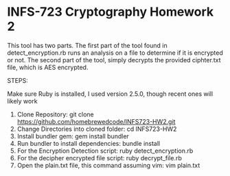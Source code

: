 # INFS-723 Cryptography Homework 2
This tool has two parts.  The first part of the tool found in detect_encryption.rb runs
an analysis on a file to determine if it is encrypted or not.  The second part of the tool, 
simply decrypts the provided ciphter.txt file, which is AES encrypted. 

STEPS:

Make sure Ruby is installed, I used version 2.5.0, though recent ones will likely work

1.  Clone Repository: git clone https://github.com/homebrewedcode/INFS723-HW2.git
2.  Change Directories into cloned folder: cd INFS723-HW2
3.  Install bundler gem: gem install bundler
4.  Run bundler to install dependencies: bundle install
5.  For the Encryption Detection script: ruby detect_encryption.rb
6.  For the decipher encrypted file script: ruby decrypt_file.rb
7.  Open the plain.txt file, this command assuming vim: vim plain.txt